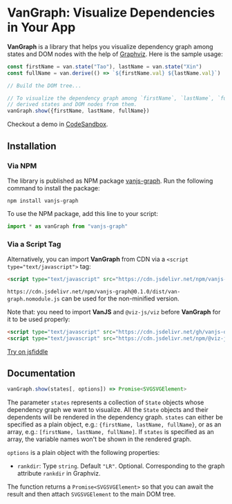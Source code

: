 # **VanGraph**: Visualize Dependencies in Your App

**VanGraph** is a library that helps you visualize dependency graph among states and DOM nodes with the help of [Graphviz](https://graphviz.org/). Here is the sample usage:

```js
const firstName = van.state("Tao"), lastName = van.state("Xin")
const fullName = van.derive(() => `${firstName.val} ${lastName.val}`)

// Build the DOM tree...

// To visualize the dependency graph among `firstName`, `lastName`, `fullName`, and all the
// derived states and DOM nodes from them.
vanGraph.show({firstName, lastName, fullName})
```

Checkout a demo in [CodeSandbox](https://codesandbox.io/p/devbox/github/vanjs-org/van/tree/main/graph/examples/basic?file=%2Fsrc%2Fmain.ts).

## Installation

### Via NPM

The library is published as NPM package [vanjs-graph](https://www.npmjs.com/package/vanjs-graph). Run the following command to install the package:

```shell
npm install vanjs-graph
```

To use the NPM package, add this line to your script:

```js
import * as vanGraph from "vanjs-graph"
```

### Via a Script Tag

Alternatively, you can import **VanGraph** from CDN via a `<script type="text/javascript">` tag:

```html
<script type="text/javascript" src="https://cdn.jsdelivr.net/npm/vanjs-graph@0.1.0/dist/van-graph.nomodule.min.js"></script>
```

`https://cdn.jsdelivr.net/npm/vanjs-graph@0.1.0/dist/van-graph.nomodule.js` can be used for the non-minified version.

Note that: you need to import **VanJS** and `@viz-js/viz` before **VanGraph** for it to be used properly:

```html
<script type="text/javascript" src="https://cdn.jsdelivr.net/gh/vanjs-org/van/public/van-1.5.5.nomodule.min.js"></script>
<script type="text/javascript" src="https://cdn.jsdelivr.net/npm/@viz-js/viz@3.8.0/lib/viz-standalone.js"></script>
```

[Try on jsfiddle](https://jsfiddle.net/zo49cqys/1/)

## Documentation

```js
vanGraph.show(states[, options]) => Promise<SVGSVGElement>
```

The parameter `states` represents a collection of `State` objects whose dependency graph we want to visualize. All the `State` objects and their dependents will be rendered in the dependency graph. `states` can either be specified as a plain object, e.g.: `{firstName, lastName, fullName}`, or as an array, e.g.: `[firstName, lastName, fullName]`. If `states` is specified as an array, the variable names won't be shown in the rendered graph.

`options` is a plain object with the following properties:
* `rankdir`: Type `string`. Default `"LR"`. Optional. Corresponding to the graph attribute `rankdir` in Graphviz.

The function returns a `Promise<SVGSVGElement>` so that you can await the result and then attach `SVGSVGElement` to the main DOM tree.
